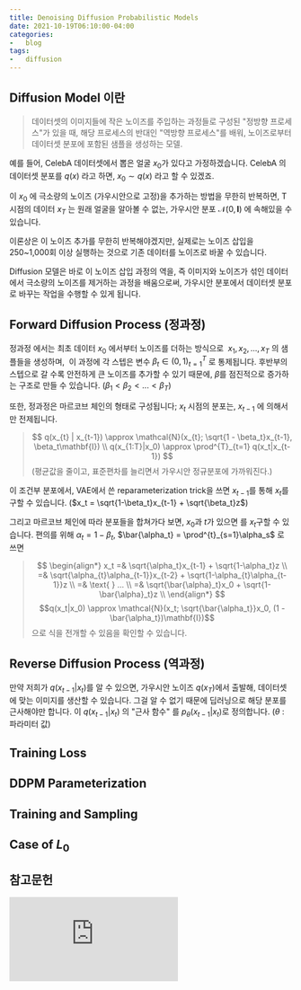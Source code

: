 ```yaml
---
title: Denoising Diffusion Probabilistic Models
date: 2021-10-19T06:10:00-04:00  
categories:
-   blog  
tags:
-   diffusion
---
```


## Diffusion Model 이란

> 데이터셋의 이미지들에 작은 노이즈를 주입하는 과정들로 구성된 "정방향 프로세스"가 있을 때,
> 해당 프로세스의 반대인 "역방향 프로세스"를 배워, 노이즈로부터 데이터셋 분포에 포함된 샘플을 생성하는 모델. 

예를 들어, CelebA 데이터셋에서 뽑은 얼굴 $x_0$가 있다고 가정하겠습니다.
CelebA 의 데이터셋 분포를 $q(x)$ 라고 하면, $x_0 \sim q(x)$ 라고 할 수 있겠죠.

이 $x_0$ 에 극소량의 노이즈 (가우시안으로 고정)을 추가하는 방법을 무한히 반복하면,
T 시점의 데이터 $x_T$ 는 원래 얼굴을 알아볼 수 없는, 가우시안 분포 $\mathcal{N}(0, \mathbf{I})$ 에 속해있을 수 있습니다.

이론상은 이 노이즈 추가를 무한히 반복해야겠지만,
실제로는 노이즈 삽입을 250~1,000회 이상 실행하는 것으로 기존 데이터를 노이즈로 바꿀 수 있습니다.

Diffusion 모델은 바로 이 노이즈 삽입 과정의 역을,
즉 이미지와 노이즈가 섞인 데이터에서 극소량의 노이즈를 제거하는 과정을 배움으로써,
가우시안 분포에서 데이터셋 분포로 바꾸는 작업을 수행할 수 있게 됩니다.

## Forward Diffusion Process (정과정)

정과정 에서는 최초 데이터 $x_0$ 에서부터 노이즈를 더하는 방식으로  $x_1, x_2, ..., x_T$ 의 샘플들을 생성하며, 
이 과정에 각 스텝은 변수 ${\beta_t \in (0,1)}^T_{t=1}$ 로 통제됩니다.
후반부의 스텝으로 갈 수록 안전하게 큰 노이즈를 추가할 수 있기 때문에, 
$\beta$를 점진적으로 증가하는 구조로 만들 수 있습니다. ($\beta_1 < \beta_2 < ... < \beta_T$)

또한, 정과정은 마르코브 체인의 형태로 구성됩니다; $x_t$ 시점의 분포는, $x_{t-1}$ 에 의해서만 전제됩니다.

> $$
q(x_{t} | x_{t-1}) \approx \mathcal{N}(x_{t}; \sqrt{1 - \beta_t}x_{t-1}, \beta_t\mathbf{I}) \\
q(x_{1:T}|x_0) \approx \prod^{T}_{t=1} q(x_t|x_{t-1})
$$
(평균값을 줄이고, 표준편차를 늘리면서 가우시안 정규분포에 가까워진다.)

이 조건부 분포에서, VAE에서 쓴 reparameterization trick을 쓰면 $x_{t-1}$를 통해 $x_t$를 구할 수 있습니다.
($x_t = \sqrt{1-\beta_t}x_{t-1} + \sqrt{\beta_t}z$)

그리고 마르코브 체인에 따라 분포들을 합쳐가다 보면, $x_0$과 $t$가 있으면 를 $x_t$구할 수 있습니다.
편의를 위해 $\alpha_t = 1 - \beta_t$, $\bar{\alpha_t} = \prod^{t}_{s=1}\alpha_s$ 로 쓰면

> $$ \begin{align*}
x_t =& \sqrt{\alpha_t}x_{t-1} + \sqrt{1-\alpha_t}z \\ 
=& \sqrt{\alpha_{t}\alpha_{t-1}}x_{t-2} + \sqrt{1-\alpha_{t}\alpha_{t-1}}z \\
=& \text{ } ... \\
=& \sqrt{\bar{\alpha}_t}x_0 + \sqrt{1-\bar{\alpha}_t}z \\
\end{align*} $$
> $$q(x_t|x_0) \approx \mathcal{N}(x_t; \sqrt{\bar{\alpha_t}}x_0, (1 - \bar{\alpha_t})\mathbf{I})$$
으로 식을 전개할 수 있음을 확인할 수 있습니다.

## Reverse Diffusion Process (역과정)

만약 저희가 $q(x_{t-1}|x_t)$를 알 수 있으면, 가우시안 노이즈 $q(x_T)$에서 출발해, 데이터셋에 맞는 이미지를 생산할 수 있습니다.
그걸 알 수 없기 때문에 딥러닝으로 해당 분포를 근사해야만 합니다.
이 $q(x_{t-1}|x_t)$ 의 "근사 함수" 를 $p_{\theta}(x_{t-1}|x_t)$로 정의합니다. ($\theta$ : 파라미터 값)


## Training Loss

## DDPM Parameterization

## Training and Sampling

## Case of $L_0$

## 참고문헌
![Lilian Weng : What are Diffusion Models?](https://lilianweng.github.io/lil-log/2021/07/11/diffusion-models.html)